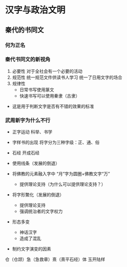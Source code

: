 # 汉字与政治文明

## 秦代的书同文

### 何为正名

### 秦代书同文的新视角

1. 必要性
   对于全社会有一个必要的活动
2. 规范性
   统一规范文件供读书人学习
   统一了日用文字的场合
3. 规律性
   - 日常书写使用篆文
   - 快速书写可以使用秦隶（古隶）

- 这是用于判断文字是否有不错的效果的标准

### 武周新字为什么不行

- 正字运动
  科举、书学
- 字样书的出现
  将字分为三种字级：正、通、俗
- 石经
  开成石经

- 使用线条（发展的倒退）
- 将佛教的元素融入字中
  “月”字为圆圈+佛教文字“万”
  - 提供理论支持（为什么可以提供理论支持？）
- 将字形繁化（发展的倒退）
  - 提供理论支持
  - 强调统治者的文字权力
- 形态多变
  - 神话汉字
  - 造成了混乱

- 制约文字演变的因素

仓（仓颉）急（急救章）熹（熹平石经）体
玉开陆样